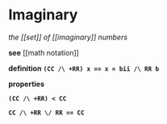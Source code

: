 # Imaginary

_the [[set]] of [[imaginary]] numbers_

**see** [[math notation]]

**definition** **`(CC /\ +RR) x == x = bii /\ RR b`**

**properties**

**`(CC /\ +RR) < CC`**

**`CC /\ +RR \/ RR == CC`**
